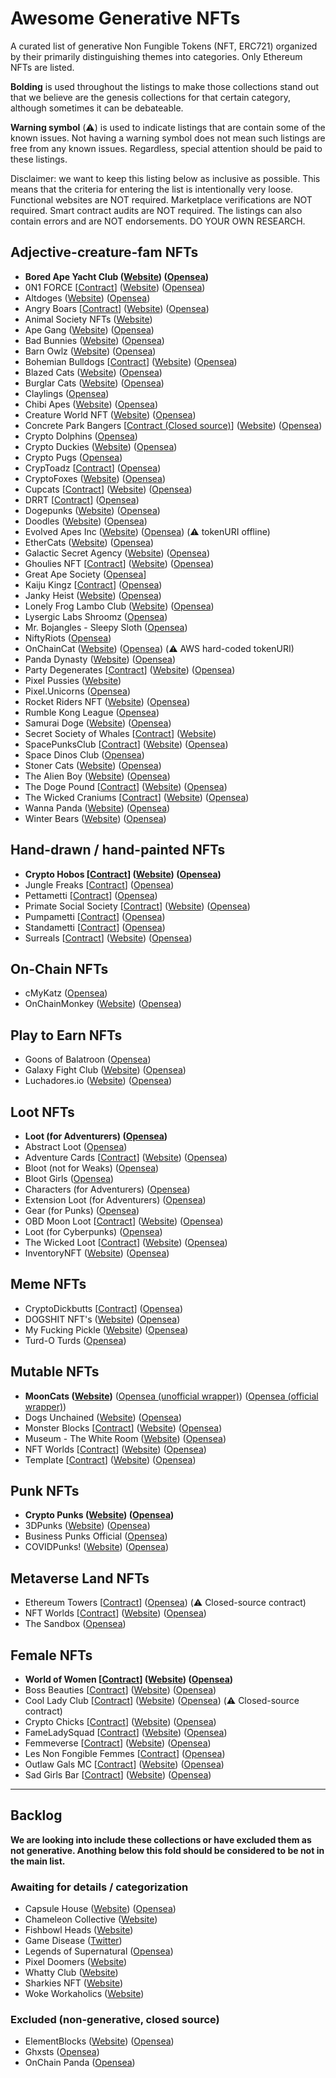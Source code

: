 # Awesome Generative NFTs

A curated list of generative Non Fungible Tokens (NFT, ERC721) organized by their primarily distinguishing themes into categories. Only Ethereum NFTs are listed.

**Bolding** is used throughout the listings to make those collections stand out that we believe are the genesis collections for that certain category, although sometimes it can be debateable.

**Warning symbol** (⚠️) is used to indicate listings that are contain some of the known issues. Not having a warning symbol does not mean such listings are free from any known issues. Regardless, special attention should be paid to these listings.

Disclaimer: we want to keep this listing below as inclusive as possible. This means that the criteria for entering the list is intentionally very loose. Functional websites are NOT required. Marketplace verifications are NOT required. Smart contract audits are NOT required. The listings can also contain errors and are NOT endorsements. DO YOUR OWN RESEARCH.

## Adjective-creature-fam NFTs

* **Bored Ape Yacht Club ([Website](https://boredapeyachtclub.com/)) ([Opensea](https://opensea.io/collection/boredapeyachtclub))**
* 0N1 FORCE [[Contract](https://etherscan.io/address/0x3bf2922f4520a8ba0c2efc3d2a1539678dad5e9d#code)] ([Website](https://www.0n1force.com/)) ([Opensea](https://opensea.io/collection/0n1-force))
* Altdoges ([Website](https://www.altdoges.com/)) ([Opensea](https://opensea.io/collection/altdoges))
* Angry Boars [[Contract](https://etherscan.io/address/0xa66cc78067fd1e6aa3eec4ccdff88d81527f92c1#code)] ([Website](https://www.angryboars.com/)) ([Opensea](https://opensea.io/collection/angryboarsnft))
* Animal Society NFTs ([Website](https://animalsocietynft.com/))
* Ape Gang ([Website](https://apegang.art/)) ([Opensea](https://opensea.io/collection/ape-gang))
* Bad Bunnies ([Website](https://badbunniesnft.com/)) ([Opensea](https://opensea.io/collection/bad-bunnies-nft))
* Barn Owlz ([Website](https://www.barnowlz.io/)) ([Opensea](https://opensea.io/collection/barn-owlz))
* Bohemian Bulldogs [[Contract](https://etherscan.io/address/0xcf5997c7a314ae624c6f2f4a6ddc373efd23b276)] ([Website](https://bohemian-bulldogs.com/)) ([Opensea](https://opensea.io/collection/bb-bohemian-bulldogs))
* Blazed Cats ([Website](https://blazedcats.com/)) ([Opensea](https://opensea.io/collection/blazedcats))
* Burglar Cats ([Website](https://burglarcats.com/)) ([Opensea](https://opensea.io/collection/burglarcatsnft))
* Claylings ([Opensea](https://opensea.io/collection/theclaylings))
* Chibi Apes ([Website](https://chibiapes.com/)) ([Opensea](https://opensea.io/collection/chibi-apes))
* Creature World NFT ([Website](https://creature.world/)) ([Opensea](https://opensea.io/collection/creature-world-collection))
* Concrete Park Bangers [[Contract (Closed source)](https://etherscan.io/address/0xcb4bf3d88c9f61b6c14397eb83e846094e4e8064#code)] ([Website](https://www.concretepark.com/)) ([Opensea](https://opensea.io/collection/concrete-park-bangers))
* Crypto Dolphins ([Opensea](https://opensea.io/collection/cryptodolphins))
* Crypto Duckies ([Website](https://www.cryptoduckies.co/)) ([Opensea](https://opensea.io/collection/crypto-duckies))
* Crypto Pugs ([Opensea](https://opensea.io/collection/crypto-pugs))
* CrypToadz [[Contract](https://etherscan.io/address/0x1cb1a5e65610aeff2551a50f76a87a7d3fb649c6#code)] ([Opensea](https://opensea.io/collection/cryptoadz-by-gremplin))
* CryptoFoxes ([Website](https://www.cryptofoxes.io/)) ([Opensea](https://opensea.io/collection/cryptofoxes-v2))
* Cupcats [[Contract](https://etherscan.io/address/0x8cd8155e1af6ad31dd9eec2ced37e04145acfcb3#code)] ([Website](https://www.cupcatnft.com/)) ([Opensea](https://opensea.io/collection/cupcatsofficial))
* DRRT [[Contract](https://etherscan.io/address/0xf506f1ab233c72a424f1b83e055cbfb0ca0dbca1#code)] ([Opensea](https://opensea.io/collection/drrt))
* Dogepunks ([Website](https://dogepunks.com/)) ([Opensea](https://opensea.io/collection/dogepunks))
* Doodles ([Website](https://doodles.app/)) ([Opensea](https://opensea.io/collection/doodles-official))
* Evolved Apes Inc ([Website](https://www.evolvedapes.com/)) ([Opensea](https://opensea.io/collection/evolved-apes-inc)) (⚠️ tokenURI offline)
* EtherCats ([Website](https://www.ethercats.io/)) ([Opensea](https://opensea.io/collection/ethercats))
* Galactic Secret Agency ([Website](https://www.galacticsecretagency.com/)) ([Opensea](https://opensea.io/collection/galactic-secret-agency))
* Ghoulies NFT [[Contract](https://etherscan.io/address/0x2570f12074ac007aec09426c5d092dd2a1fa3e5f#code)] ([Website](https://ghouliesnft.com/)) ([Opensea](https://opensea.io/collection/ghouliesnft))
* Great Ape Society ([Opensea](https://opensea.io/collection/great-ape-society)]
* Kaiju Kingz [[Contract](https://etherscan.io/address/0x0c2e57efddba8c768147d1fdf9176a0a6ebd5d83#code)] ([Opensea](https://opensea.io/collection/kaiju-kingz))
* Janky Heist ([Website](https://jankyheist.com/)) ([Opensea](https://opensea.io/collection/jankyheist))
* Lonely Frog Lambo Club ([Website](https://www.lonelyfroglamboclub.com/)) ([Opensea](https://opensea.io/collection/thelonelyfroglamboclub))
* Lysergic Labs Shroomz ([Opensea](https://opensea.io/collection/lysergiclabsshroomz))
* Mr. Bojangles - Sleepy Sloth ([Opensea](https://opensea.io/collection/sleepy-mrbojangles))
* NiftyRiots ([Opensea](https://opensea.io/collection/niftyriots))
* OnChainCat ([Website](https://onchaincat.com/)) ([Opensea](https://opensea.io/collection/onchaincat)) (⚠️ AWS hard-coded tokenURI)
* Panda Dynasty ([Website](https://pandadynasty.io/)) ([Opensea](https://opensea.io/collection/pandadynasty))
* Party Degenerates [[Contract](https://etherscan.io/address/0x4be3223f8708ca6b30d1e8b8926cf281ec83e770#code)] ([Website](https://partydegenerates.com/)) ([Opensea](https://opensea.io/PartyDegenerates))
* Pixel Pussies ([Website](https://pixelpussy.io/))
* Pixel.Unicorns ([Opensea](https://opensea.io/collection/pixel-unicorns-))
* Rocket Riders NFT ([Website](https://www.rocketridersnft.com/)) ([Opensea](https://opensea.io/collection/rocketridersnft))
* Rumble Kong League ([Opensea](https://opensea.io/collection/rumble-kong-league))
* Samurai Doge ([Website](https://samuraidoge.net/)) ([Opensea](https://opensea.io/collection/samuraidoge))
* Secret Society of Whales [[Contract](https://etherscan.io/address/0x88091012eedF8Dba59D08e27Ed7B22008F5d6fe5#code)] ([Website](https://www.secretsocietyofwhales.com/))
* SpacePunksClub [[Contract](https://etherscan.io/address/0x45db714f24f5a313569c41683047f1d49e78ba07#code)] ([Website](https://www.spacepunks.club/)) ([Opensea](https://opensea.io/collection/space-punks-club))
* Space Dinos Club ([Opensea](https://opensea.io/collection/space-dinos-club))
* Stoner Cats ([Website](https://www.stonercats.com/)) ([Opensea](https://opensea.io/collection/stoner-cats-official))
* The Alien Boy ([Website](https://www.thealienboy.com/)) ([Opensea](https://opensea.io/collection/thealienboy))
* The Doge Pound [[Contract](https://etherscan.io/address/0xf4ee95274741437636e748ddac70818b4ed7d043#code)] ([Website](https://thedogepoundnft.com/)) ([Opensea](https://opensea.io/collection/the-doge-pound))
* The Wicked Craniums [[Contract](https://etherscan.io/address/0x85f740958906b317de6ed79663012859067e745b#code)] ([Website](https://wickedcranium.com/)) ([Opensea](https://opensea.io/collection/thewickedcraniums))
* Wanna Panda ([Website](https://wannapanda.com/)) ([Opensea](https://opensea.io/collection/wannapandaofficial))
* Winter Bears ([Website](https://www.winterbearsnft.com/)) ([Opensea](https://opensea.io/collection/winterbears))

## Hand-drawn / hand-painted NFTs

* **Crypto Hobos [[Contract](https://etherscan.io/address/0xd153f0014db6d1f339c6340d2c9f59214355d9d7#code)] ([Website](https://cryptohobos.io/)) ([Opensea](https://opensea.io/collection/crypto-hobos))**
* Jungle Freaks [[Contract](https://etherscan.io/address/0x7e6bc952d4b4bd814853301bee48e99891424de0#code)] ([Opensea](https://opensea.io/collection/jungle-freaks-by-trosley))
* Pettametti [[Contract](https://etherscan.io/address/0x52474fbf6b678a280d0c69f2314d6d95548b3daf#code)] ([Opensea](https://opensea.io/collection/pettametti))
* Primate Social Society [[Contract](https://etherscan.io/address/0x76e51bc8fa0beebcf3e45de408fa43c9dc5ffb27#code)] ([Website](https://www.primatesocialsociety.com/)) ([Opensea](https://opensea.io/collection/primate-social-society-official))
* Pumpametti [[Contract](https://etherscan.io/address/0x09646c5c1e42ede848a57d6542382c32f2877164#code)] ([Opensea](https://opensea.io/collection/pumpametti))
* Standametti [[Contract](https://etherscan.io/address/0xfc6bc5d50912354e89bad4dabf053bca2d7cd817#code)] ([Opensea](https://opensea.io/collection/standametti))
* Surreals [[Contract](https://etherscan.io/address/0xa406489360a47af2c74fc1004316a64e469646a5#code)] ([Website](https://surreals.io/)) ([Opensea](https://opensea.io/collection/official-surreals))

## On-Chain NFTs

* cMyKatz ([Opensea](https://opensea.io/collection/cmykatz-nfts))
* OnChainMonkey ([Website](https://onchainmonkey.com/)) ([Opensea](https://opensea.io/collection/onchainmonkey))

## Play to Earn NFTs

* Goons of Balatroon ([Opensea](https://opensea.io/collection/goonsofbalatroon))
* Galaxy Fight Club ([Website](https://galaxyfightclub.com/)) ([Opensea](https://opensea.io/collection/galaxy-fight-club))
* Luchadores.io ([Website](https://luchadores.io/)) ([Opensea](https://opensea.io/collection/luchadores-io))

## Loot NFTs

* **Loot (for Adventurers) ([Opensea](https://opensea.io/collection/lootproject))**
* Abstract Loot ([Opensea](https://opensea.io/collection/abstract-loot))
* Adventure Cards [[Contract](https://etherscan.io/address/0x329fd5e0d9aad262b13ca07c87d001bec716ed39#code)] ([Website](https://0xadventures.com/)) ([Opensea](https://opensea.io/collection/adventure-cards))
* Bloot (not for Weaks) ([Opensea](https://opensea.io/collection/blootofficial))
* Bloot Girls ([Opensea](https://opensea.io/collection/blootgirl))
* Characters (for Adventurers) ([Opensea](https://opensea.io/collection/characters-for-loot))
* Extension Loot (for Adventurers) ([Opensea](https://opensea.io/collection/xloot))
* Gear (for Punks) ([Opensea](https://opensea.io/collection/gear-for-punks))
* OBD Moon Loot [[Contract](https://etherscan.io/address/0x69f6be3dfb9e87f4d85fd9f61560ce3f18c7944a#code)] ([Website](https://onedaybae.io/)) ([Opensea](https://opensea.io/collection/odb-moon-loot))
* Loot (for Cyberpunks) ([Opensea](https://opensea.io/collection/loot-for-cyberpunks))
* The Wicked Loot [[Contract](https://etherscan.io/address/0x7e9709fb8aa0e9cafc38667f56ea9456d2e79e4e#code)] ([Website](https://wickedcranium.com/)) ([Opensea](https://opensea.io/collection/wickedloot))
* InventoryNFT ([Website](https://www.inventorynft.net/)) ([Opensea](https://opensea.io/collection/inventorynft))

## Meme NFTs

* CryptoDickbutts [[Contract](https://etherscan.io/address/0x42069abfe407c60cf4ae4112bedead391dba1cdb#code)] ([Opensea](https://opensea.io/collection/cryptodickbutts-s3))
* DOGSHIT NFT's ([Website](https://www.dogshitnfts.com)) ([Opensea](https://opensea.io/collection/dogshitnfts))
* My Fucking Pickle ([Website](https://www.myfuckingpickle.io/)) ([Opensea](https://opensea.io/collection/myfuckingpickle))
* Turd-O Turds ([Opensea](https://opensea.io/collection/turd-o))

## Mutable NFTs

* **MoonCats ([Website](https://mooncat.community/))** ([Opensea (unofficial wrapper)](https://opensea.io/collection/wrapped-mooncatsrescue)) ([Opensea (official wrapper)](https://opensea.io/collection/acclimatedmooncats))
* Dogs Unchained ([Website](https://www.dogsunchainednft.com/)) ([Opensea](https://opensea.io/collection/dogs-unchained))
* Monster Blocks [[Contract](https://etherscan.io/address/0xa56a4f2b9807311ac401c6afba695d3b0c31079d#code)] ([Website](https://www.monsterblocks.io/)) ([Opensea](https://opensea.io/collection/monster-blocks))
* Museum - The White Room ([Website](https://www.museum-refined.art/)) ([Opensea](https://opensea.io/collection/museum-the-white-room))
* NFT Worlds [[Contract](https://etherscan.io/address/0xbd4455da5929d5639ee098abfaa3241e9ae111af#code)] ([Website](https://www.nftworlds.com/)) ([Opensea](https://opensea.io/collection/nft-worlds))
* Template [[Contract](https://etherscan.io/address/0x3a0335409a0becd0da1ff6e442b9b6874d4e87a1#code)] ([Website](https://www.template.wtf/)) ([Opensea](https://opensea.io/collection/template))

## Punk NFTs

* **Crypto Punks ([Website](https://www.larvalabs.com/cryptopunks)) ([Opensea](https://opensea.io/collection/cryptopunks))**
* 3DPunks ([Website](https://3d-punks.com/)) ([Opensea](https://opensea.io/collection/3dpunks))
* Business Punks Official ([Opensea](https://opensea.io/collection/business-punks-official))
* COVIDPunks! ([Website](https://www.covidpunks.com/)) ([Opensea](https://opensea.io/collection/covidpunksnft))

## Metaverse Land NFTs

* Ethereum Towers [[Contract](https://etherscan.io/address/0x495f947276749ce646f68ac8c248420045cb7b5e)] ([Opensea](https://opensea.io/collection/ethereum-towers))  (⚠️ Closed-source contract)
* NFT Worlds [[Contract](https://etherscan.io/address/0xbd4455da5929d5639ee098abfaa3241e9ae111af#code)] ([Website](https://www.nftworlds.com/)) ([Opensea](https://opensea.io/collection/nft-worlds))
* The Sandbox ([Opensea](https://opensea.io/collection/sandbox))

## Female NFTs

* **World of Women [[Contract](https://etherscan.io/address/0xe785e82358879f061bc3dcac6f0444462d4b5330#code)] ([Website](https://worldofwomen.art/)) ([Opensea](https://opensea.io/collection/world-of-women-nft))**
* Boss Beauties [[Contract](https://etherscan.io/address/0xb5c747561a185a146f83cfff25bdfd2455b31ff4#code)] ([Website](https://www.bossbeauties.club/)) ([Opensea](https://opensea.io/collection/bossbeauties))
* Cool Lady Club [[Contract](https://etherscan.io/address/0x495f947276749ce646f68ac8c248420045cb7b5e#code)] ([Website](http://coolladyclub.com/)) ([Opensea](https://opensea.io/collection/cool-lady-club)) (⚠️ Closed-source contract)
* Crypto Chicks [[Contract](https://etherscan.io/address/0x1981cc36b59cffdd24b01cc5d698daa75e367e04#code)] ([Website](https://www.cryptochicks.app/)) ([Opensea](https://opensea.io/collection/the-crypto-chicks))
* FameLadySquad [[Contract](https://etherscan.io/address/0xf3e6dbbe461c6fa492cea7cb1f5c5ea660eb1b47#code)] ([Website](https://www.fameladysquad.com/)) ([Opensea](https://opensea.io/collection/fameladysquad))
* Femmeverse [[Contract](https://etherscan.io/address/0xa1caae7da6df6831d48e40a383528ac897664bf2#code)] ([Website](https://femmeverse.space/)) ([Opensea](https://opensea.io/collection/femmeverse))
* Les Non Fongible Femmes [[Contract](https://etherscan.io/address/0xc1b2118a3995778a55282759a58207c2f5dcc186#code)] ([Opensea](https://opensea.io/collection/les-non-fongible-femmes))
* Outlaw Gals MC [[Contract](https://etherscan.io/address/0x62efd38a5efd7cfdb1c6e1c50f3083af636d1b40#code)] ([Website](https://ogmc.io/)) ([Opensea](https://opensea.io/collection/ogmc))
* Sad Girls Bar [[Contract](https://etherscan.io/address/0x335eeef8e93a7a757d9e7912044d9cd264e2b2d8#code)] ([Website](https://sadgirlsbar.io/)) ([Opensea](https://opensea.io/collection/sadgirlsbar))

---

## Backlog

**We are looking into include these collections or have excluded them as not generative. Anothing below this fold should be considered to be not in the main list.**

### Awaiting for details / categorization

* Capsule House ([Website](https://capsulehouse.io/)) ([Opensea](https://opensea.io/collection/capsulehouse))
* Chameleon Collective ([Website](https://chameleoncollective.io/))
* Fishbowl Heads ([Website](https://fishbowlheads.com/))
* Game Disease ([Twitter](https://twitter.com/gamedisease_))
* Legends of Supernatural ([Opensea](https://opensea.io/collection/legendsofsupernatural))
* Pixel Doomers ([Website](https://pixeldoomers.club/))
* Whatty Club ([Website](https://whatty.club/))
* Sharkies NFT ([Website](https://www.sharkies.io/))
* Woke Workaholics ([Website](https://wokeworkaholics.io/))

### Excluded (non-generative, closed source)

* ElementBlocks ([Website](https://elementblocks.org/)) ([Opensea](https://opensea.io/collection/elementblocks/))
* Ghxsts ([Opensea](https://opensea.io/collection/ghxsts))
* OnChain Panda ([Opensea](https://opensea.io/collection/onchain-panda))
